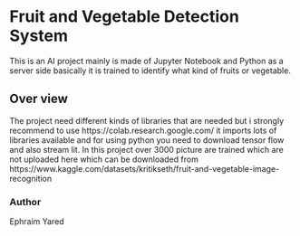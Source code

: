<h1>Fruit and Vegetable Detection System </h1>
<p>This is an AI project mainly is made of Jupyter Notebook and Python as a server side basically it is trained to identify what kind of fruits or vegetable. </p>

<h2>Over view</h2>
The project need different kinds of libraries that are needed but i strongly recommend to use https://colab.research.google.com/ it imports lots of libraries available and for using python you need to download tensor flow and also stream lit.
In this project over 3000 picture are trained which are not uploaded here which can be downloaded from https://www.kaggle.com/datasets/kritikseth/fruit-and-vegetable-image-recognition


<h3>Author</h3>
Ephraim Yared
<link https://github.com/ephraimyared>
